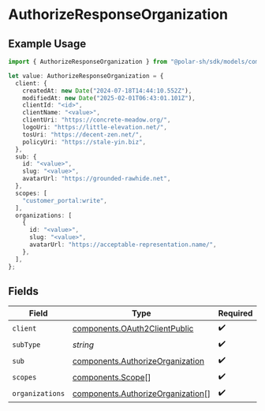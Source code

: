 # AuthorizeResponseOrganization

## Example Usage

```typescript
import { AuthorizeResponseOrganization } from "@polar-sh/sdk/models/components";

let value: AuthorizeResponseOrganization = {
  client: {
    createdAt: new Date("2024-07-18T14:44:10.552Z"),
    modifiedAt: new Date("2025-02-01T06:43:01.101Z"),
    clientId: "<id>",
    clientName: "<value>",
    clientUri: "https://concrete-meadow.org/",
    logoUri: "https://little-elevation.net/",
    tosUri: "https://decent-zen.net/",
    policyUri: "https://stale-yin.biz",
  },
  sub: {
    id: "<value>",
    slug: "<value>",
    avatarUrl: "https://grounded-rawhide.net",
  },
  scopes: [
    "customer_portal:write",
  ],
  organizations: [
    {
      id: "<value>",
      slug: "<value>",
      avatarUrl: "https://acceptable-representation.name/",
    },
  ],
};
```

## Fields

| Field                                                                                  | Type                                                                                   | Required                                                                               | Description                                                                            |
| -------------------------------------------------------------------------------------- | -------------------------------------------------------------------------------------- | -------------------------------------------------------------------------------------- | -------------------------------------------------------------------------------------- |
| `client`                                                                               | [components.OAuth2ClientPublic](../../models/components/oauth2clientpublic.md)         | :heavy_check_mark:                                                                     | N/A                                                                                    |
| `subType`                                                                              | *string*                                                                               | :heavy_check_mark:                                                                     | N/A                                                                                    |
| `sub`                                                                                  | [components.AuthorizeOrganization](../../models/components/authorizeorganization.md)   | :heavy_check_mark:                                                                     | N/A                                                                                    |
| `scopes`                                                                               | [components.Scope](../../models/components/scope.md)[]                                 | :heavy_check_mark:                                                                     | N/A                                                                                    |
| `organizations`                                                                        | [components.AuthorizeOrganization](../../models/components/authorizeorganization.md)[] | :heavy_check_mark:                                                                     | N/A                                                                                    |